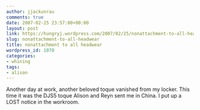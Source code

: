 ```yaml
---
author: jjackunrau
comments: true
date: 2007-02-25 23:57:00+00:00
layout: post
link: https://hungryj.wordpress.com/2007/02/25/nonattachment-to-all-headwear/
slug: nonattachment-to-all-headwear
title: nonattachment to all headwear
wordpress_id: 1070
categories:
- whining
tags:
- alison
---
```


Another day at work, another beloved toque vanished from my locker.  This time it was the DJS5 toque Alison and Reyn sent me in China.  I put up a LOST notice in the workroom.
